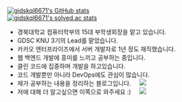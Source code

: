 <!HTML>

[![gidskql6671's GitHub stats](https://github-readme-stats.vercel.app/api?username=gidskql6671&count_private=true&show_icons=true&theme=dracula)](https://github.com/gidskql6671)  
[![gidskql6671's solved.ac stats](https://github-readme-solvedac.hyp3rflow.vercel.app/api/?handle=gidskql6671)](https://solved.ac/profile/gidskql6671)

- 경북대학교 컴퓨터학부의 15대 부학생회장을 맡고 있습니다.
- GDSC KNU 3기의 Lead를 맡았습니다.
- 카카오 엔터프라이즈에서 서버 개발자로 1년 정도 재직했습니다.
- 웹 백엔드 개발에 흥미를 느끼고 공부하는 중입니다.
- 클린 코드에 집중하며 개발을 하고있습니다.
- 코드 개발뿐만 아니라 DevOps에도 관심이 많습니다.
- 제가 공부하는 내용을 정리하는 블로그입니다. &nbsp;&nbsp;&nbsp; <a href="https://velog.io/@gidskql6671"> 
    <img src="https://img.shields.io/badge/Velog Blog-Dev Blog-1aa4e4?style=flat-square"/></a>
  </a> 
- 저에 대해 더 알고싶으면 이쪽으로 와주세요 :) &nbsp;&nbsp;&nbsp; <a href="https://velog.io/@gidskql6671/about"> 
    <img src="https://img.shields.io/badge/Velog Profile-About Me-389e64?style=flat-square"/></a>
  </a> 
